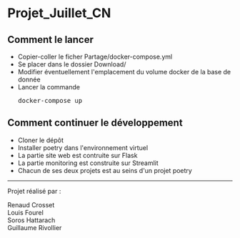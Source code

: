 # Projet_Juillet_CN

## Comment le lancer

- Copier-coller le ficher Partage/docker-compose.yml
- Se placer dans le dossier Download/
- Modifier éventuellement l'emplacement du volume docker de la base de donnée
- Lancer la commande <pre>docker-compose up</pre>

## Comment continuer le développement

- Cloner le dépôt
- Installer poetry dans l'environnement virtuel
- La partie site web est contruite sur Flask
- La partie monitoring est construite sur Streamlit
- Chacun de ses deux projets est au seins d'un projet poetry

***
  
Projet réalisé par :  

Renaud Crosset  
Louis Fourel  
Soros Hattarach  
Guillaume Rivollier  

